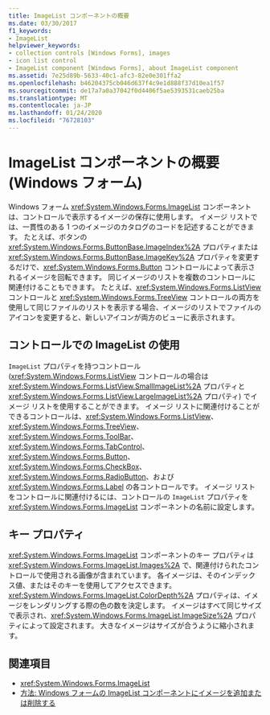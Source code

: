 ```yaml
---
title: ImageList コンポーネントの概要
ms.date: 03/30/2017
f1_keywords:
- ImageList
helpviewer_keywords:
- collection controls [Windows Forms], images
- icon list control
- ImageList component [Windows Forms], about ImageList component
ms.assetid: 7e25d89b-5633-40c1-afc3-82e0e301ffa2
ms.openlocfilehash: b46204375cb046d637f4c9e1d888f37d10ea1f57
ms.sourcegitcommit: de17a7a0a37042f0d4406f5ae5393531caeb25ba
ms.translationtype: MT
ms.contentlocale: ja-JP
ms.lasthandoff: 01/24/2020
ms.locfileid: "76728103"
---
```

# <a name="imagelist-component-overview-windows-forms"></a>ImageList コンポーネントの概要 (Windows フォーム)

Windows フォーム <xref:System.Windows.Forms.ImageList> コンポーネントは、コントロールで表示するイメージの保存に使用します。 イメージ リストでは、一貫性のある 1 つのイメージのカタログのコードを記述することができます。 たとえば、ボタンの <xref:System.Windows.Forms.ButtonBase.ImageIndex%2A> プロパティまたは <xref:System.Windows.Forms.ButtonBase.ImageKey%2A> プロパティを変更するだけで、<xref:System.Windows.Forms.Button> コントロールによって表示されるイメージを回転できます。 同じイメージのリストを複数のコントロールに関連付けることもできます。 たとえば、<xref:System.Windows.Forms.ListView> コントロールと <xref:System.Windows.Forms.TreeView> コントロールの両方を使用して同じファイルのリストを表示する場合、イメージのリストでファイルのアイコンを変更すると、新しいアイコンが両方のビューに表示されます。

## <a name="using-imagelist-with-controls"></a>コントロールでの ImageList の使用

`ImageList` プロパティを持つコントロール (<xref:System.Windows.Forms.ListView> コントロールの場合は <xref:System.Windows.Forms.ListView.SmallImageList%2A> プロパティと <xref:System.Windows.Forms.ListView.LargeImageList%2A> プロパティ) でイメージ リストを使用することができます。 イメージ リストに関連付けることができるコントロールは、<xref:System.Windows.Forms.ListView>、<xref:System.Windows.Forms.TreeView>、<xref:System.Windows.Forms.ToolBar>、<xref:System.Windows.Forms.TabControl>、<xref:System.Windows.Forms.Button>、<xref:System.Windows.Forms.CheckBox>、<xref:System.Windows.Forms.RadioButton>、および <xref:System.Windows.Forms.Label> の各コントロールです。 イメージ リストをコントロールに関連付けるには、コントロールの `ImageList` プロパティを <xref:System.Windows.Forms.ImageList> コンポーネントの名前に設定します。

## <a name="key-properties"></a>キー プロパティ

<xref:System.Windows.Forms.ImageList> コンポーネントのキー プロパティは <xref:System.Windows.Forms.ImageList.Images%2A> で、関連付けられたコントロールで使用される画像が含まれています。 各イメージは、そのインデックス値、またはそのキーを使用してアクセスできます。 <xref:System.Windows.Forms.ImageList.ColorDepth%2A> プロパティは、イメージをレンダリングする際の色の数を決定します。 イメージはすべて同じサイズで表示され、<xref:System.Windows.Forms.ImageList.ImageSize%2A> プロパティによって設定されます。 大きなイメージはサイズが合うように縮小されます。

## <a name="see-also"></a>関連項目

- <xref:System.Windows.Forms.ImageList>
- [方法: Windows フォームの ImageList コンポーネントにイメージを追加または削除する](how-to-add-or-remove-images-with-the-windows-forms-imagelist-component.md)
